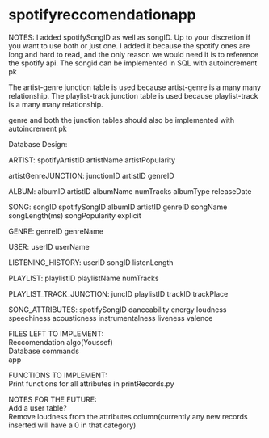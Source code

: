 # spotifyreccomendationapp
NOTES:
I added spotifySongID as well as songID. Up to your discretion if you want to use both or just one. I added it because the spotify ones are long and hard to read, and the only reason we would need it is to reference the spotify api. The songid can be implemented in SQL with autoincrement pk

The artist-genre junction table is used because artist-genre is a many many relationship.
The playlist-track junction table is used because playlist-track is a many many relationship.

genre and both the junction tables should also be implemented with autoincrement pk



Database Design:

ARTIST:
spotifyArtistID
artistName
artistPopularity

artistGenreJUNCTION:
junctionID
artistID
genreID


ALBUM:
albumID
artistID
albumName
numTracks
albumType
releaseDate

SONG:
songID
spotifySongID
albumID
artistID
genreID
songName
songLength(ms)
songPopularity
explicit


GENRE:
genreID
genreName

USER:
userID
userName

LISTENING_HISTORY:
userID
songID
listenLength

PLAYLIST:
playlistID
playlistName
numTracks

PLAYLIST_TRACK_JUNCTION:
juncID
playlistID
trackID
trackPlace


SONG_ATTRIBUTES:
spotifySongID
danceability
energy
loudness
speechiness
acousticness
instrumentalness
liveness
valence

FILES LEFT TO IMPLEMENT:\
Reccomendation algo(Youssef)\
Database commands \
app



FUNCTIONS TO IMPLEMENT:\
Print functions for all attributes in printRecords.py


NOTES FOR THE FUTURE:\
Add a user table?\
Remove loudness from the attributes column(currently any new records inserted will have a 0 in that category)
